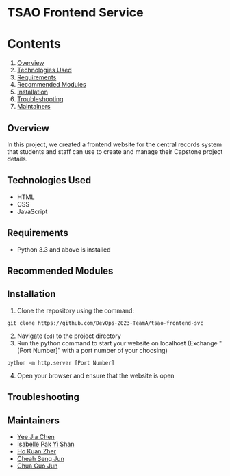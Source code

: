 # TSAO Frontend Service

# Contents

1. [Overview](#overview)
2. [Technologies Used](#technologies-used)
3. [Requirements](#requirements)
4. [Recommended Modules](#recommended-modules)
5. [Installation](#installation)
6. [Troubleshooting](#troubleshooting)
7. [Maintainers](#maintainers)

## Overview

In this project, we created a frontend website for the central records system that students and staff can use to create and manage their Capstone project details.

## Technologies Used

- HTML
- CSS
- JavaScript

## Requirements

- Python 3.3 and above is installed

## Recommended Modules

## Installation

1. Clone the repository using the command:

```
git clone https://github.com/DevOps-2023-TeamA/tsao-frontend-svc
```

2. Navigate (`cd`) to the project directory
3. Run the python command to start your website on localhost (Exchange "[Port Number]" with a port number of your choosing)

```
python -m http.server [Port Number]
```

4. Open your browser and ensure that the website is open

## Troubleshooting

## Maintainers

- [Yee Jia Chen](https://github.com/jiachenyee)
- [Isabelle Pak Yi Shan](https://github.com/isabellepakyishan)
- [Ho Kuan Zher](https://github.com/Kuan-Zher)
- [Cheah Seng Jun](https://github.com/DanielCheahSJ)
- [Chua Guo Jun](https://github.com/GuojunLoser)
